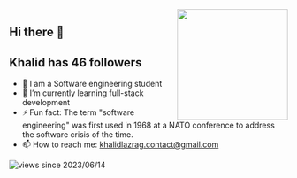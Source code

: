 <img align='right' src='https://user-images.githubusercontent.com/5713670/87202985-820dcb80-c2b6-11ea-9f56-7ec461c497c3.gif' width='200'>

## Hi there 👋

## Khalid has <!-- follower-counter -->46<!-- /follower-counter --> followers
- 👾 I am a Software engineering student
- 🌱 I’m currently learning full-stack development
- ⚡ Fun fact: The term "software engineering" was first used in 1968 at a NATO conference to address the software crisis of the time.
- 📫 How to reach me: khalidlazrag.contact@gmail.com

![views since 2023/06/14](https://visitor-badge-deno.deno.dev/sanotogii.sanotogii.svg)
                

